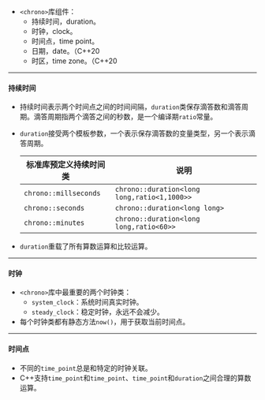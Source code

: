* `<chrono>`库组件：
  * 持续时间，duration。
  * 时钟，clock。
  * 时间点，time point。
  * 日期，date。（C++20
  * 时区，time zone。（C++20

---

#### 持续时间

* 持续时间表示两个时间点之间的时间间隔，`duration`类保存滴答数和滴答周期。滴答周期指两个滴答之间的秒数，是一个编译期`ratio`常量。

* `duration`接受两个模板参数，一个表示保存滴答数的变量类型，另一个表示滴答周期。

  | 标准库预定义持续时间类 | 说明                                        |
  | ---------------------- | ------------------------------------------- |
  | `chrono::millseconds`  | `chrono::duration<long long,ratio<1,1000>>` |
  | `chrono::seconds`      | `chrono::duration<long long>`               |
  | `chrono::minutes`      | `chrono::duration<long long,ratio<60>>`     |

* `duration`重载了所有算数运算和比较运算。

---

#### 时钟

* `<chrono>`库中最重要的两个时钟类：
  * `system_clock`：系统时间真实时钟。
  * `steady_clock`：稳定时钟，永远不会减少。
* 每个时钟类都有静态方法`now()`，用于获取当前时间点。

---

#### 时间点

* 不同的`time_point`总是和特定的时钟关联。
* C++支持`time_point`和`time_point`、`time_point`和`duration`之间合理的算数运算。

